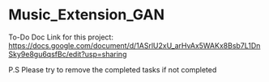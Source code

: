 # Music_Extension_GAN

To-Do Doc Link for this project: https://docs.google.com/document/d/1ASrlU2xU_arHvAx5WAKx8Bsb7L1DnSky9e8gu6qsfBc/edit?usp=sharing

P.S Please try to remove the completed tasks if not completed
